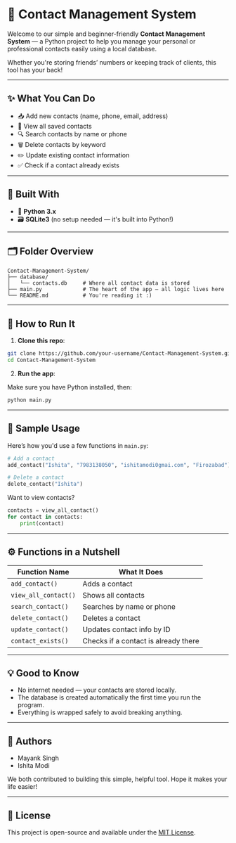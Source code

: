 
# 📇 Contact Management System

Welcome to our simple and beginner-friendly **Contact Management System** — a Python project to help you manage your personal or professional contacts easily using a local database.

Whether you're storing friends’ numbers or keeping track of clients, this tool has your back!

---

## ✨ What You Can Do

- 📥 Add new contacts (name, phone, email, address)
- 👀 View all saved contacts
- 🔍 Search contacts by name or phone
- 🗑️ Delete contacts by keyword
- ✏️ Update existing contact information
- ✅ Check if a contact already exists

---

## 🧰 Built With

- 🐍 **Python 3.x**
- 🗃️ **SQLite3** (no setup needed — it's built into Python!)

---

## 🗂️ Folder Overview

```
Contact-Management-System/
├── database/
│   └── contacts.db     # Where all contact data is stored
├── main.py             # The heart of the app — all logic lives here
└── README.md           # You're reading it :)
```

---

## 🚀 How to Run It

1. **Clone this repo**:

```bash
git clone https://github.com/your-username/Contact-Management-System.git
cd Contact-Management-System
```

2. **Run the app**:

Make sure you have Python installed, then:

```bash
python main.py
```

---

## 🧪 Sample Usage

Here’s how you'd use a few functions in `main.py`:

```python
# Add a contact
add_contact("Ishita", "7983138050", "ishitamodi0gmai.com", "Firozabad")

# Delete a contact
delete_contact("Ishita")
```

Want to view contacts?

```python
contacts = view_all_contact()
for contact in contacts:
    print(contact)
```

---

## ⚙️ Functions in a Nutshell

| Function Name       | What It Does                          |
|---------------------|----------------------------------------|
| `add_contact()`     | Adds a contact                        |
| `view_all_contact()`| Shows all contacts                    |
| `search_contact()`  | Searches by name or phone             |
| `delete_contact()`  | Deletes a contact                     |
| `update_contact()`  | Updates contact info by ID            |
| `contact_exists()`  | Checks if a contact is already there  |

---

## 💡 Good to Know

- No internet needed — your contacts are stored locally.
- The database is created automatically the first time you run the program.
- Everything is wrapped safely to avoid breaking anything.

---

## 👥 Authors

- Mayank Singh  
- Ishita Modi

We both contributed to building this simple, helpful tool. Hope it makes your life easier!

---

## 📄 License

This project is open-source and available under the [MIT License](LICENSE).
